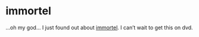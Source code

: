 <!--
  id: 256
  date: 2004-07-03T03:06:56
  modified: 2004-07-03T03:06:56
  slug: immortel
  type: post
  excerpt: <p>&#8230;oh my god&#8230; I just found out about immortel. I can&#8217;t wait to get this on dvd.</p> 
  content: <p>&#8230;oh my god&#8230; I just found out about <a href="http://www.immortel-lefilm.com/" target="_blank">immortel</a>. I can&#8217;t wait to get this on dvd.</p> 
  categories: link
  tags: 
-->

# immortel

<p>&#8230;oh my god&#8230; I just found out about <a href="http://www.immortel-lefilm.com/" target="_blank">immortel</a>. I can&#8217;t wait to get this on dvd.</p>

